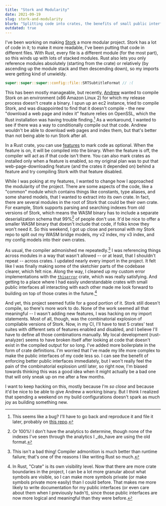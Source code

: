```yaml
---
title: "Stork and Modularity"
date: 2021-09-19
slug: stork-and-modularity
blurb: "Splitting code into crates, the benefits of small public interface, and a combinatorial explosion."
outdated: true
---
```


I've been working on making [Stork](https://stork-search.net) a more modular project. Stork has a lot of code in it; to make it more readable, I've been putting that code in different files. With Rust, every file is a different module (for the most part), so this winds up with lots of stacked modules. Rust also lets you only reference modules absolutely (starting from the crate) or relatively (by ascending up the module stack and then descending down), so my imports were getting kind of unwieldy.

```rust
super::super::super::config::file::SRTSubtitleFormat // :(
```

This has been mostly manageable, but recently, [Andrew](https://healeycodes.com) wanted to compile Stork on an environment (x86 Amazon Linux 2) for which my release process doesn't create a binary. I spun up an ec2 instance, tried to compile Stork, and was disappointed to find that it doesn't compile - the new "download a web page and index it" feature relies on OpenSSL, which the Rust installation was having trouble finding.[^0] As a workaround, I wanted to see if there was a way to conditionally compile out that code. Andrew wouldn't be able to download web pages and index them, but that's better than not being able to run Stork after all.

In a Rust crate, you can use [features](https://doc.rust-lang.org/cargo/reference/features.html) to mark code as optional. When the feature is on, it will be compiled into the binary. When the feature is off, the compiler will act as if that code isn't there. You can also mark crates as installed only when a feature is enabled, so my original plan was to put that web-page-downloading feature (and the crates it depended on) behind a feature and try compiling Stork with that feature disabled.

While I was poking at my features, I wanted to change how I approached the modularity of the project. There are some aspects of the code, like a "common" module which contains things like constants, type aliases, and some shared models, that I wanted to extract into its own crate. In fact, there are several modules in the root of Stork that could be their own crate. For example, Stork supports parsing and searching indexes from old versions of Stork, which means the WASM binary has to include a separate deserialization schema that 99%[^1] of people don't use. It'd be nice to offer a smaller WASM binary that doesn't include that code, if folks know they won't need it. So this weekend, I got up close and personal with my Stork repo to split out my WASM bridge models, my v2 index, my v3 index, and my config models into their own crates.

As usual, the compiler admonished me repeatedly.[^2] I was referencing things across modules in a way that wasn't allowed -- or at least, that I shouldn't repeat -- across crates. I updated nearly every import in the project. It felt like I was finally making some of the sketchier parts of the codebase clearer, which felt nice. Along the way, I cleaned up my custom error implementations with the [`thiserror`](https://github.com/dtolnay/thiserror) crate, which was really satisfying. And getting to a place where I had easily understandable crates with small public interfaces all interacting with each other made me look forward to building on top of those crates in the future.[^3]

And yet, this project seemed futile for a good portion of it. Stork still doesn't compile, so there's more work to do. None of the work seemed all that meaningful -- I wasn't adding new features, I was hacking on my import statements. Most of all, though, was the combinatorial explosion of compilable versions of Stork. Now, in my CI, I'll have to test 5 crates' test suites with different sets of features enabled and disabled, and I believe I'll have to define all those combinations manually. My local development (rust-analyzer) seems to have broken itself after looking at code that doesn't exist in the compiled output for so long. I've added more boilerplate in the form of crate definitions. I'm worried that I've made my life more complex to make the public interfaces of my code less so. I can see the benefit of enforcing better public interfaces immediately, but I won't really feel the pain of the combinatorial explosion until later, so right now, I'm biased towards thinking this was a good idea when it might actually be a bad one that will only sneak up on me after a few months.

I want to keep hacking on this, mostly because I'm _so close_ and because it'd be nice to be able to give Andrew a working binary. But I think I realized that spending a weekend on my build configurations doesn't spark as much joy as building something new.

[^0]: This seems like a bug? I'll have to go back and reproduce it and file it later, probably on [this repo](https://github.com/sfackler/rust-openssl).
[^1]: Or 100%! I don't have the analytics to determine, though none of the indexes I've seen through the analytics I \_do_have are using the old format.
[^2]: This isn't a bad thing! Compiler admonition is much better than runtime failure; that's one of the reasons I like writing Rust so much.
[^3]: In Rust, "Crate" is its own visibility level. Now that there are more crate boundaries in the project, I can be a lot more granular about what symbols are visible, so I can make more symbols private (or make symbols private more easily) than I could before. That makes me more likely to write documentation for my public interfaces (or even care about them when I previously hadn't), since those public interfaces are now more logical and meaningful than they were before.
